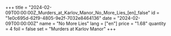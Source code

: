 +++
title = "2024-02-09T00:00:00Z_Murders_at_Karlov_Manor_No_More_Lies_[en]_false"
id = "1e0c695d-62f9-4805-9e2f-7032e8464136"
date = "2024-02-09T00:00:00Z"
name = "No More Lies"
lang = ["en"]
price = "1.68"
quantity = 4
foil = false
set = "Murders at Karlov Manor"
+++
